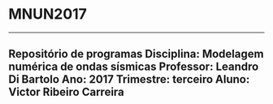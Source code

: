 # MNUN2017
--------------------------------------------------
Repositório de programas 
Disciplina: Modelagem numérica de ondas sísmicas
Professor: Leandro Di Bartolo
Ano: 2017
Trimestre: terceiro
Aluno: Victor Ribeiro Carreira
-------------------------------------------------

